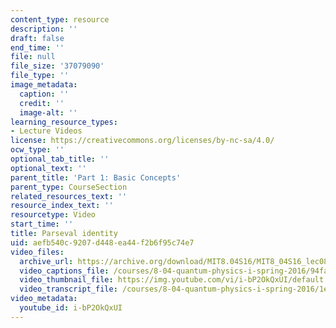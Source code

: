 ```yaml
---
content_type: resource
description: ''
draft: false
end_time: ''
file: null
file_size: '37079090'
file_type: ''
image_metadata:
  caption: ''
  credit: ''
  image-alt: ''
learning_resource_types:
- Lecture Videos
license: https://creativecommons.org/licenses/by-nc-sa/4.0/
ocw_type: ''
optional_tab_title: ''
optional_text: ''
parent_title: 'Part 1: Basic Concepts'
parent_type: CourseSection
related_resources_text: ''
resource_index_text: ''
resourcetype: Video
start_time: ''
title: Parseval identity
uid: aefb540c-9207-d448-ea44-f2b6f95c74e7
video_files:
  archive_url: https://archive.org/download/MIT8.04S16/MIT8_04S16_lec08_s2_300k.mp4
  video_captions_file: /courses/8-04-quantum-physics-i-spring-2016/94fa252959415ec1833216910f92d54d_i-bP2OkQxUI.vtt
  video_thumbnail_file: https://img.youtube.com/vi/i-bP2OkQxUI/default.jpg
  video_transcript_file: /courses/8-04-quantum-physics-i-spring-2016/1ecf608054792711ab67e8ff9192a9ef_i-bP2OkQxUI.pdf
video_metadata:
  youtube_id: i-bP2OkQxUI
---
```

